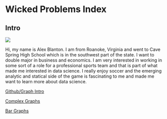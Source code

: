 # Wicked Problems Index

## Intro

![](IMG_3312.jpeg)

Hi, my name is Alex Blanton. I am from Roanoke, Virginia and went to Cave Spring High School which is in the southwest part of the state. I want to double major in business and economics. I am very interested in working in some sort of a role for a professional sports team and that is part of what made me interested in data science. I really enjoy soccer and the emerging analytic and statical side of the game is fascinating to me and made me want to learn more about data science. 

[Github/Graph Intro](Practice1.md)

[Complex Graphs](Practice2.md)

[Bar Graphs](Practice3.md)
